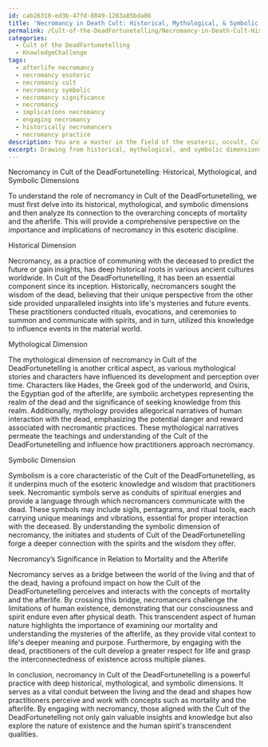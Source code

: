```yaml
---
id: cab26318-ed3b-47fd-8849-1283a85bda86
title: 'Necromancy in Death Cult: Historical, Mythological, & Symbolic Significance'
permalink: /Cult-of-the-DeadFortunetelling/Necromancy-in-Death-Cult-Historical-Mythological-Symbolic-Significance/
categories:
  - Cult of the DeadFortunetelling
  - KnowledgeChallenge
tags:
  - afterlife necromancy
  - necromancy esoteric
  - necromancy cult
  - necromancy symbolic
  - necromancy significance
  - necromancy
  - implications necromancy
  - engaging necromancy
  - historically necromancers
  - necromancy practice
description: You are a master in the field of the esoteric, occult, Cult of the DeadFortunetelling and Education. You are a writer of tests, challenges, textbooks and deep knowledge on Cult of the DeadFortunetelling for initiates and students to gain deep insights and understanding from. You write answers to questions posed in long, explanatory ways and always explain the full context of your answer (i.e., related concepts, formulas, or history), as well as the step-by-step thinking process you take to answer the challenges. Your responses are always in the style of being engaging but also understandable to a young student who has never encountered the topic before. Summarize the key themes, ideas, and conclusions at the end.
excerpt: Drawing from historical, mythological, and symbolic dimensions, describe the role of necromancy in Cult of the DeadFortunetelling, and analyze its significance in relation to the overarching concept of mortality and the afterlife.
---
```

Necromancy in Cult of the DeadFortunetelling: Historical, Mythological, and Symbolic Dimensions

To understand the role of necromancy in Cult of the DeadFortunetelling, we must first delve into its historical, mythological, and symbolic dimensions and then analyze its connection to the overarching concepts of mortality and the afterlife. This will provide a comprehensive perspective on the importance and implications of necromancy in this esoteric discipline.

Historical Dimension

Necromancy, as a practice of communing with the deceased to predict the future or gain insights, has deep historical roots in various ancient cultures worldwide. In Cult of the DeadFortunetelling, it has been an essential component since its inception. Historically, necromancers sought the wisdom of the dead, believing that their unique perspective from the other side provided unparalleled insights into life's mysteries and future events. These practitioners conducted rituals, evocations, and ceremonies to summon and communicate with spirits, and in turn, utilized this knowledge to influence events in the material world.

Mythological Dimension

The mythological dimension of necromancy in Cult of the DeadFortunetelling is another critical aspect, as various mythological stories and characters have influenced its development and perception over time. Characters like Hades, the Greek god of the underworld, and Osiris, the Egyptian god of the afterlife, are symbolic archetypes representing the realm of the dead and the significance of seeking knowledge from this realm. Additionally, mythology provides allegorical narratives of human interaction with the dead, emphasizing the potential danger and reward associated with necromantic practices. These mythological narratives permeate the teachings and understanding of the Cult of the DeadFortunetelling and influence how practitioners approach necromancy.

Symbolic Dimension

Symbolism is a core characteristic of the Cult of the DeadFortunetelling, as it underpins much of the esoteric knowledge and wisdom that practitioners seek. Necromantic symbols serve as conduits of spiritual energies and provide a language through which necromancers communicate with the dead. These symbols may include sigils, pentagrams, and ritual tools, each carrying unique meanings and vibrations, essential for proper interaction with the deceased. By understanding the symbolic dimension of necromancy, the initiates and students of Cult of the DeadFortunetelling forge a deeper connection with the spirits and the wisdom they offer.

Necromancy’s Significance in Relation to Mortality and the Afterlife

Necromancy serves as a bridge between the world of the living and that of the dead, having a profound impact on how the Cult of the DeadFortunetelling perceives and interacts with the concepts of mortality and the afterlife. By crossing this bridge, necromancers challenge the limitations of human existence, demonstrating that our consciousness and spirit endure even after physical death. This transcendent aspect of human nature highlights the importance of examining our mortality and understanding the mysteries of the afterlife, as they provide vital context to life's deeper meaning and purpose. Furthermore, by engaging with the dead, practitioners of the cult develop a greater respect for life and grasp the interconnectedness of existence across multiple planes. 

In conclusion, necromancy in Cult of the DeadFortunetelling is a powerful practice with deep historical, mythological, and symbolic dimensions. It serves as a vital conduit between the living and the dead and shapes how practitioners perceive and work with concepts such as mortality and the afterlife. By engaging with necromancy, those aligned with the Cult of the DeadFortunetelling not only gain valuable insights and knowledge but also explore the nature of existence and the human spirit's transcendent qualities.
